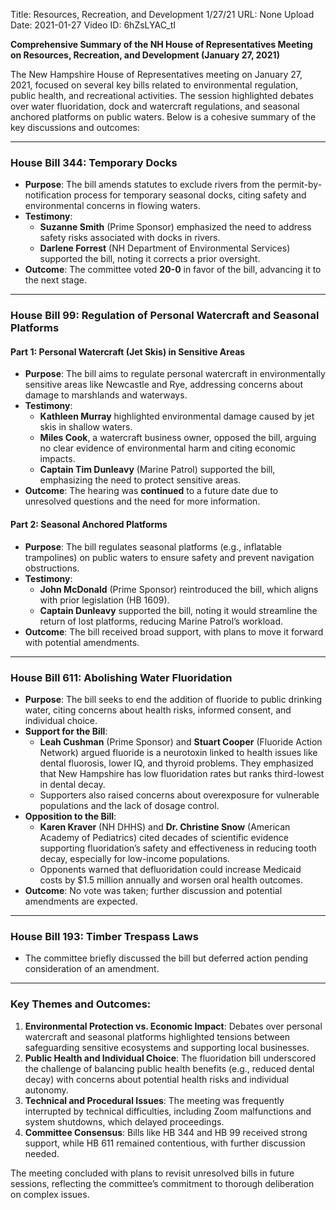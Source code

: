 Title: Resources, Recreation, and Development 1/27/21
URL: None
Upload Date: 2021-01-27
Video ID: 6hZsLYAC_tI

**Comprehensive Summary of the NH House of Representatives Meeting on Resources, Recreation, and Development (January 27, 2021)**

The New Hampshire House of Representatives meeting on January 27, 2021, focused on several key bills related to environmental regulation, public health, and recreational activities. The session highlighted debates over water fluoridation, dock and watercraft regulations, and seasonal anchored platforms on public waters. Below is a cohesive summary of the key discussions and outcomes:

---

### **House Bill 344: Temporary Docks**
- **Purpose**: The bill amends statutes to exclude rivers from the permit-by-notification process for temporary seasonal docks, citing safety and environmental concerns in flowing waters.
- **Testimony**: 
  - **Suzanne Smith** (Prime Sponsor) emphasized the need to address safety risks associated with docks in rivers.
  - **Darlene Forrest** (NH Department of Environmental Services) supported the bill, noting it corrects a prior oversight.
- **Outcome**: The committee voted **20-0** in favor of the bill, advancing it to the next stage.

---

### **House Bill 99: Regulation of Personal Watercraft and Seasonal Platforms**
#### **Part 1: Personal Watercraft (Jet Skis) in Sensitive Areas**
- **Purpose**: The bill aims to regulate personal watercraft in environmentally sensitive areas like Newcastle and Rye, addressing concerns about damage to marshlands and waterways.
- **Testimony**:
  - **Kathleen Murray** highlighted environmental damage caused by jet skis in shallow waters.
  - **Miles Cook**, a watercraft business owner, opposed the bill, arguing no clear evidence of environmental harm and citing economic impacts.
  - **Captain Tim Dunleavy** (Marine Patrol) supported the bill, emphasizing the need to protect sensitive areas.
- **Outcome**: The hearing was **continued** to a future date due to unresolved questions and the need for more information.

#### **Part 2: Seasonal Anchored Platforms**
- **Purpose**: The bill regulates seasonal platforms (e.g., inflatable trampolines) on public waters to ensure safety and prevent navigation obstructions.
- **Testimony**:
  - **John McDonald** (Prime Sponsor) reintroduced the bill, which aligns with prior legislation (HB 1609).
  - **Captain Dunleavy** supported the bill, noting it would streamline the return of lost platforms, reducing Marine Patrol’s workload.
- **Outcome**: The bill received broad support, with plans to move it forward with potential amendments.

---

### **House Bill 611: Abolishing Water Fluoridation**
- **Purpose**: The bill seeks to end the addition of fluoride to public drinking water, citing concerns about health risks, informed consent, and individual choice.
- **Support for the Bill**:
  - **Leah Cushman** (Prime Sponsor) and **Stuart Cooper** (Fluoride Action Network) argued fluoride is a neurotoxin linked to health issues like dental fluorosis, lower IQ, and thyroid problems. They emphasized that New Hampshire has low fluoridation rates but ranks third-lowest in dental decay.
  - Supporters also raised concerns about overexposure for vulnerable populations and the lack of dosage control.
- **Opposition to the Bill**:
  - **Karen Kraver** (NH DHHS) and **Dr. Christine Snow** (American Academy of Pediatrics) cited decades of scientific evidence supporting fluoridation’s safety and effectiveness in reducing tooth decay, especially for low-income populations.
  - Opponents warned that defluoridation could increase Medicaid costs by $1.5 million annually and worsen oral health outcomes.
- **Outcome**: No vote was taken; further discussion and potential amendments are expected.

---

### **House Bill 193: Timber Trespass Laws**
- The committee briefly discussed the bill but deferred action pending consideration of an amendment.

---

### **Key Themes and Outcomes**:
1. **Environmental Protection vs. Economic Impact**: Debates over personal watercraft and seasonal platforms highlighted tensions between safeguarding sensitive ecosystems and supporting local businesses.
2. **Public Health and Individual Choice**: The fluoridation bill underscored the challenge of balancing public health benefits (e.g., reduced dental decay) with concerns about potential health risks and individual autonomy.
3. **Technical and Procedural Issues**: The meeting was frequently interrupted by technical difficulties, including Zoom malfunctions and system shutdowns, which delayed proceedings.
4. **Committee Consensus**: Bills like HB 344 and HB 99 received strong support, while HB 611 remained contentious, with further discussion needed.

The meeting concluded with plans to revisit unresolved bills in future sessions, reflecting the committee’s commitment to thorough deliberation on complex issues.